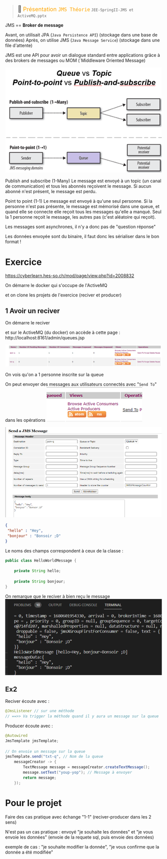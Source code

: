 > <span style="font-size: 1.5em">📖</span> <span style="color: orange; font-size: 1.3em;">Présentation `JMS Théorie`</span>
> `JEE-SpringII-JMS et ActiveMQ.pptx`

JMS == **Broker de message**


Avant, on utilisait JPA (`Java Persistence API`) (stockage dans une base de données)
Après, on utilise JMS (`Java Message Service`) (stockage dans une file d'attente)

JMS est une API pour avoir un dialogue standard entre applications grâce à des brokers de messages ou MOM (`Middleware Oriented Message)


![](Screen/2023-04-04-11-11-02.png)

Publish and subscribe (1-Many)
Le message est envoyé à un topic (un canal de communication) et tous les abonnés reçoivent le message. Si aucun abonné n'est présent, le message est perdu.

Point to point (1-1)
Le message est envoyé à qu'une seul personne. Si la personne n'est pas présente, le message est mémorisé dans une queue, et quand elle se connecte elle reçoit tous les messages qu'elle a manqué.
Seul la 1 personne reçoit le message, les autres pas (c'est aléatoire qui reçoit).

Les messages sont asynchrones, il n'y a donc pas de "question réponse"

Les données envoyée sont du binaire, il faut donc les sérialiser dans le bon format !

# Exercice
https://cyberlearn.hes-so.ch/mod/page/view.php?id=2008832

On démarre le docker qui s'occupe de l'ActiveMQ

et on clone les projets de l'exercice (reciver et producer)

## 1 Avoir un reciver
On démarre le reciver

et sur le ActiveMQ (du docker) on accède à cette page :
http://localhost:8161/admin/queues.jsp

![](Screen/2023-04-04-11-48-23.png)

On vois qu'on a 1 personne inscrite sur la queue

On peut envoyer des messages aux utilisateurs connectés avec "`Send To`" dans les opérations
![](Screen/2023-04-04-11-43-57.png)

![](Screen/2023-04-04-11-51-13.png)

```json
{
 "hello" : "Hey",
 "bonjour" : "Bonsoir ;D"
}
```
Le noms des champs correspondent à ceux de la classe :

```java
public class HelloWorldMessage {
	
	private String hello;
	
	private String bonjour;
}
```

On remarque que le reciver à bien reçu le message
![](Screen/2023-04-04-11-53-13.png)


## Ex2

Reciver écoute avec :

```java
@JmsListener // sur une méthode
// ==>> Va trigger la méthode quand il y aura un message sur la queue
```

Producer écoute avec : 
```java
@Autowired
JmsTemplate jmsTemplate;

// On envoie un message sur la queue
jmsTemplate.send("txt-q", // Nom de la queue
    messageCreator -> {
        TextMessage message = messageCreator.createTextMessage();
        message.setText("youp-yop"); // Message à envoyer
        return message;
    });
```	

# Pour le projet

Faire des cas pratique avec échange "1-1" (reciver-producer dans les 2 sens)

N'est pas un cas pratique : envoyé "je souhaite les données" et "je vous envoie les données" (envoie de la requete sql, puis envoie des données)

exemple de cas : "je souhaite modifier la donnée", "je vous confirme que la donnée a été modifiée"